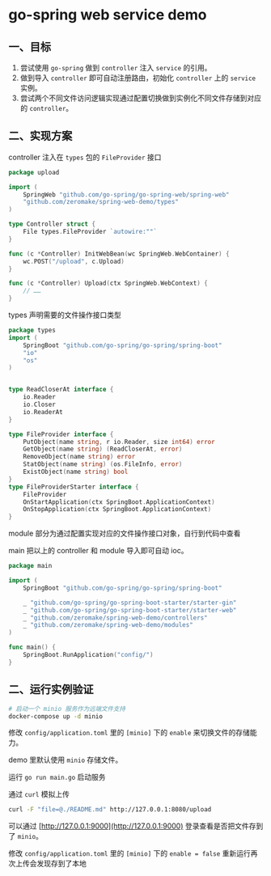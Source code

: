 # go-spring web service demo

## 一、目标

1. 尝试使用 `go-spring` 做到 `controller` 注入 `service` 的引用。
2. 做到导入 `controller` 即可自动注册路由，初始化 `controller` 上的 `service` 实例。
3. 尝试两个不同文件访问逻辑实现通过配置切换做到实例化不同文件存储到对应的 `controller`。


## 二、实现方案

controller 注入在 `types` 包的 `FileProvider` 接口
```go
package upload

import (
	SpringWeb "github.com/go-spring/go-spring-web/spring-web"
	"github.com/zeromake/spring-web-demo/types"
)

type Controller struct {
	File types.FileProvider `autowire:""`
}

func (c *Controller) InitWebBean(wc SpringWeb.WebContainer) {
	wc.POST("/upload", c.Upload)
}

func (c *Controller) Upload(ctx SpringWeb.WebContext) {
    // ……
}
```

types 声明需要的文件操作接口类型
```go
package types
import (
	SpringBoot "github.com/go-spring/go-spring/spring-boot"
    "io"
    "os"
)


type ReadCloserAt interface {
	io.Reader
	io.Closer
	io.ReaderAt
}

type FileProvider interface {
	PutObject(name string, r io.Reader, size int64) error
	GetObject(name string) (ReadCloserAt, error)
	RemoveObject(name string) error
	StatObject(name string) (os.FileInfo, error)
	ExistObject(name string) bool
}
type FileProviderStarter interface {
	FileProvider
	OnStartApplication(ctx SpringBoot.ApplicationContext)
	OnStopApplication(ctx SpringBoot.ApplicationContext)
}
```

module 部分为通过配置实现对应的文件操作接口对象，自行到代码中查看

main 把以上的 controller 和 module 导入即可自动 ioc。
```go
package main

import (
	SpringBoot "github.com/go-spring/go-spring/spring-boot"

	_ "github.com/go-spring/go-spring-boot-starter/starter-gin"
	_ "github.com/go-spring/go-spring-boot-starter/starter-web"
	_ "github.com/zeromake/spring-web-demo/controllers"
	_ "github.com/zeromake/spring-web-demo/modules"
)

func main() {
	SpringBoot.RunApplication("config/")
}
```

## 二、运行实例验证

```bash
# 启动一个 minio 服务作为远端文件支持
docker-compose up -d minio
```
修改 `config/application.toml` 里的 `[minio]` 下的 `enable` 来切换文件的存储能力。

demo 里默认使用 `minio` 存储文件。

运行 `go run main.go` 启动服务

通过 `curl` 模拟上传

```bash
curl -F "file=@./README.md" http://127.0.0.1:8080/upload
```

可以通过 [http://127.0.0.1:9000](http://127.0.0.1:9000) 登录查看是否把文件存到了 `minio`。

修改 `config/application.toml` 里的 `[minio]` 下的 `enable = false` 重新运行再次上传会发现存到了本地
